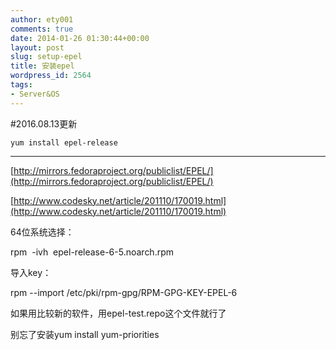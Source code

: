 ```yaml
---
author: ety001
comments: true
date: 2014-01-26 01:30:44+00:00
layout: post
slug: setup-epel
title: 安装epel
wordpress_id: 2564
tags:
- Server&OS
---
```


#2016.08.13更新

```
yum install epel-release
```

---

[http://mirrors.fedoraproject.org/publiclist/EPEL/](http://mirrors.fedoraproject.org/publiclist/EPEL/)

[http://www.codesky.net/article/201110/170019.html](http://www.codesky.net/article/201110/170019.html)

64位系统选择：

rpm  -ivh  epel-release-6-5.noarch.rpm

导入key：

rpm --import /etc/pki/rpm-gpg/RPM-GPG-KEY-EPEL-6

如果用比较新的软件，用epel-test.repo这个文件就行了

别忘了安装yum install yum-priorities

